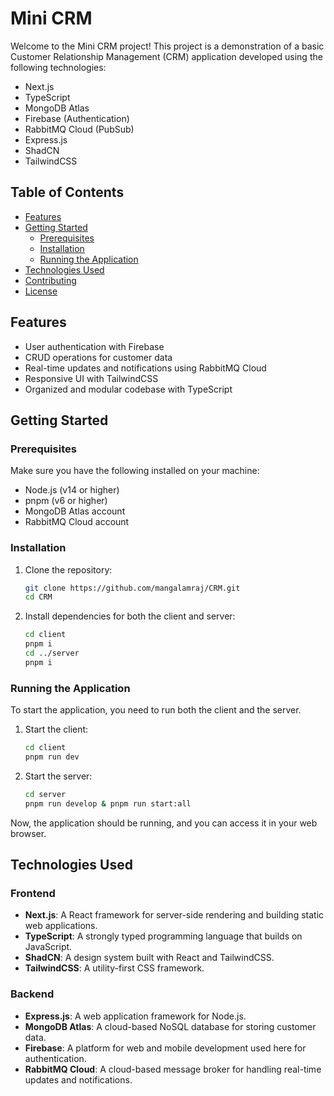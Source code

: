 #  Mini CRM

Welcome to the  Mini CRM project! This project is a demonstration of a basic Customer Relationship Management (CRM) application developed using the following technologies:
- Next.js
- TypeScript
- MongoDB Atlas
- Firebase (Authentication)
- RabbitMQ Cloud (PubSub)
- Express.js
- ShadCN
- TailwindCSS

## Table of Contents
- [Features](#features)
- [Getting Started](#getting-started)
  - [Prerequisites](#prerequisites)
  - [Installation](#installation)
  - [Running the Application](#running-the-application)
- [Technologies Used](#technologies-used)
- [Contributing](#contributing)
- [License](#license)

## Features
- User authentication with Firebase
- CRUD operations for customer data
- Real-time updates and notifications using RabbitMQ Cloud
- Responsive UI with TailwindCSS
- Organized and modular codebase with TypeScript

## Getting Started

### Prerequisites
Make sure you have the following installed on your machine:
- Node.js (v14 or higher)
- pnpm (v6 or higher)
- MongoDB Atlas account
- RabbitMQ Cloud account

### Installation
1. Clone the repository:
    ```bash
    git clone https://github.com/mangalamraj/CRM.git
    cd CRM
    ```

2. Install dependencies for both the client and server:
    ```bash
    cd client
    pnpm i
    cd ../server
    pnpm i
    ```

### Running the Application
To start the application, you need to run both the client and the server.

1. Start the client:
    ```bash
    cd client
    pnpm run dev
    ```

2. Start the server:
    ```bash
    cd server
    pnpm run develop & pnpm run start:all
    ```

Now, the application should be running, and you can access it in your web browser.

## Technologies Used

### Frontend
- **Next.js**: A React framework for server-side rendering and building static web applications.
- **TypeScript**: A strongly typed programming language that builds on JavaScript.
- **ShadCN**: A design system built with React and TailwindCSS.
- **TailwindCSS**: A utility-first CSS framework.

### Backend
- **Express.js**: A web application framework for Node.js.
- **MongoDB Atlas**: A cloud-based NoSQL database for storing customer data.
- **Firebase**: A platform for web and mobile development used here for authentication.
- **RabbitMQ Cloud**: A cloud-based message broker for handling real-time updates and notifications.

